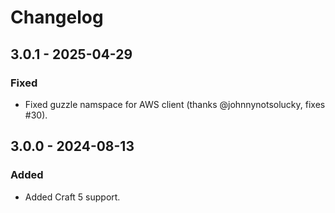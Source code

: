 # Changelog

## 3.0.1 - 2025-04-29
### Fixed
- Fixed guzzle namspace for AWS client (thanks @johnnynotsolucky, fixes #30).

## 3.0.0 - 2024-08-13
### Added
- Added Craft 5 support.

